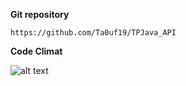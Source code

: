 
**Git repository**

`https://github.com/Ta0uf19/TPJava_API`

**Code Climat**

 ![alt text](https://i.ibb.co/wQym5Bq/Code-Climat.png) 

